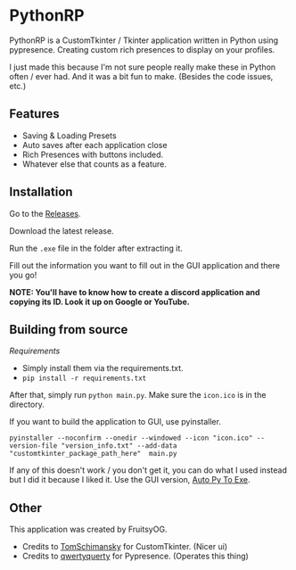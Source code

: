 # PythonRP

PythonRP is a CustomTkinter / Tkinter application written in Python using pypresence.
Creating custom rich presences to display on your profiles.

I just made this because I'm not sure people really make these in Python often / ever had. 
And it was a bit fun to make. (Besides the  code issues, etc.)

## Features

- Saving & Loading Presets
- Auto saves after each application close
- Rich Presences with buttons included.
- Whatever else that counts as a feature.

## Installation

Go to the [Releases](https://github.com/ItzBlueBerries/PythonRP/releases).

Download the latest release.

Run the `.exe` file in the folder after extracting it.

Fill out the information you want to fill out in the GUI application and there you go!

**NOTE: You'll have to know how to create a discord application and copying its ID. 
Look it up on Google or YouTube.**

## Building from source

*Requirements*
- Simply install them via the requirements.txt.
- `pip install -r requirements.txt`

After that, simply run `python main.py`. Make sure the `icon.ico` is in the directory.

If you want to build the application to GUI, use pyinstaller.

```shell
pyinstaller --noconfirm --onedir --windowed --icon "icon.ico" --version-file "version_info.txt" --add-data "customtkinter_package_path_here"  main.py
```

If any of this doesn't work / you don't get it, you can do what I used instead but I did it because I liked it.
Use the GUI version, [Auto Py To Exe](https://pypi.org/project/auto-py-to-exe/).

## Other

This application was created by FruitsyOG.

- Credits to [TomSchimansky](https://github.com/TomSchimansky) for CustomTkinter. (Nicer ui)
- Credits to [qwertyquerty](https://pypi.org/project/pypresence/) for Pypresence. (Operates this thing)
